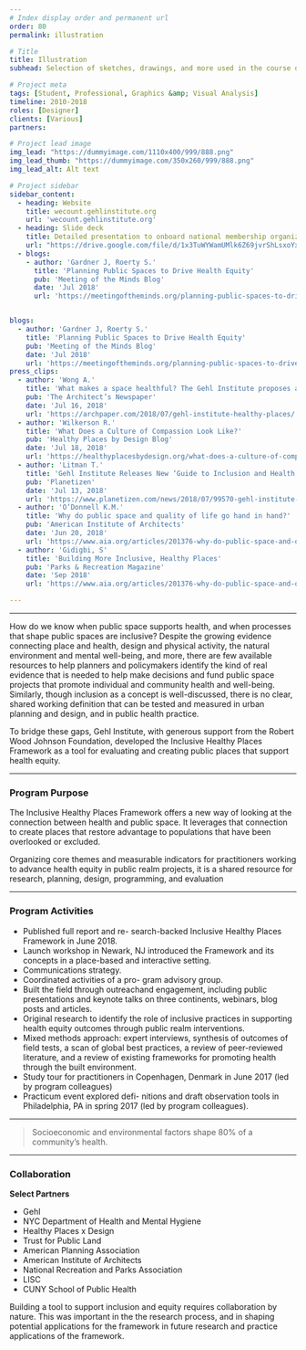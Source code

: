 ```yaml
---
# Index display order and permanent url
order: 80
permalink: illustration

# Title
title: Illustration
subhead: Selection of sketches, drawings, and more used in the course of project development and communications, fo- cusing on urban planning and design content

# Project meta
tags: [Student, Professional, Graphics &amp; Visual Analysis]
timeline: 2010-2018
roles: [Designer]
clients: [Various]
partners:

# Project lead image
img_lead: "https://dummyimage.com/1110x400/999/888.png"
img_lead_thumb: "https://dummyimage.com/350x260/999/888.png"
img_lead_alt: Alt text

# Project sidebar
sidebar_content:
  - heading: Website
    title: wecount.gehlinstitute.org
    url: 'wecount.gehlinstitute.org'
  - heading: Slide deck
    title: Detailed presentation to onboard national membership organizations as project collaborators
    url: "https://drive.google.com/file/d/1x3TuWYWamUMlk6Z69jvrShLsxoYxgTmh/view?usp=sharing"
  - blogs:
    - author: 'Gardner J, Roerty S.'
      title: 'Planning Public Spaces to Drive Health Equity'
      pub: 'Meeting of the Minds Blog'
      date: 'Jul 2018'
      url: 'https://meetingoftheminds.org/planning-public-spaces-to-drive-health-equity-27760'


blogs:
  - author: 'Gardner J, Roerty S.'
    title: 'Planning Public Spaces to Drive Health Equity'
    pub: 'Meeting of the Minds Blog'
    date: 'Jul 2018'
    url: 'https://meetingoftheminds.org/planning-public-spaces-to-drive-health-equity-27760'
press_clips:
  - author: 'Wong A.'
    title: 'What makes a space healthful? The Gehl Institute proposes answers'
    pub: 'The Architect’s Newspaper'
    date: 'Jul 16, 2018'
    url: 'https://archpaper.com/2018/07/gehl-institute-healthy-places/'
  - author: 'Wilkerson R.'
    title: 'What Does a Culture of Compassion Look Like?'
    pub: 'Healthy Places by Design Blog'
    date: 'Jul 18, 2018'
    url: 'https://healthyplacesbydesign.org/what-does-a-culture-of-compassion-look-like/'
  - author: 'Litman T.'
    title: 'Gehl Institute Releases New ‘Guide to Inclusion and Health in Public Space'
    pub: 'Planetizen'
    date: 'Jul 13, 2018'
    url: 'https://www.planetizen.com/news/2018/07/99570-gehl-institute-releases-new-guide-inclusion-and-health-public-space'
  - author: 'O’Donnell K.M.'
    title: 'Why do public space and quality of life go hand in hand?'
    pub: 'American Institute of Architects'
    date: 'Jun 20, 2018'
    url: 'https://www.aia.org/articles/201376-why-do-public-space-and-quality-of-life-go-'
  - author: 'Gidigbi, S'
    title: 'Building More Inclusive, Healthy Places'
    pub: 'Parks & Recreation Magazine'
    date: 'Sep 2018'
    url: 'https://www.aia.org/articles/201376-why-do-public-space-and-quality-of-life-go-'

---
```

-----
How do we know when public space supports health, and when processes that shape public spaces are inclusive? Despite the growing evidence connecting place and health, design and physical activity, the natural environment and mental well-being, and more, there are few available resources to help planners and policymakers identify the kind of real evidence that is needed to help make decisions and fund public space projects that promote individual and community health and well-being. Similarly, though inclusion as a concept is well-discussed, there is no clear, shared working definition that can be tested and measured in urban planning and design, and in public health practice.

To bridge these gaps, Gehl Institute, with generous support from the Robert Wood Johnson Foundation, developed the Inclusive Healthy Places Framework as a tool for evaluating and creating public places that support health equity.

-----

### Program Purpose

The Inclusive Healthy Places Framework offers a new way of looking at the connection between health and public space. It leverages that connection to create places that restore advantage to populations that have been overlooked or excluded.

Organizing core themes and measurable indicators for practitioners working to advance health equity in public realm projects, it is a shared resource for research, planning, design, programming, and evaluation

-----

### Program Activities

- Published full report and re- search-backed Inclusive Healthy Places Framework in June 2018.
- Launch workshop in Newark, NJ introduced the Framework and its concepts in a place-based and interactive setting.
- Communications strategy.
- Coordinated activities of a pro- gram advisory group.
- Built the field through outreachand engagement, including public presentations and keynote talks on three continents, webinars, blog posts and articles.
- Original research to identify the role of inclusive practices in supporting health equity outcomes through public realm interventions.
- Mixed methods approach: expert interviews, synthesis of outcomes of field tests, a scan of global best practices, a review of peer-reviewed literature, and a review of existing frameworks for promoting health through the built environment.
- Study tour for practitioners in Copenhagen, Denmark in June 2017 (led by program colleagues)
- Practicum event explored defi- nitions and draft observation tools in Philadelphia, PA in spring 2017 (led by program colleagues).

-----

> Socioeconomic and environmental factors shape 80% of a community’s health.

-----

### Collaboration

**Select Partners**

- Gehl
- NYC Department of Health and Mental Hygiene
- Healthy Places x Design
- Trust for Public Land
- American Planning Association
- American Institute of Architects
- National Recreation and Parks Association
- LISC
- CUNY School of Public Health

Building a tool to support inclusion and equity requires collaboration by nature. This was important in the the research process, and in shaping potential applications for the framework in future research and practice applications of the framework.
